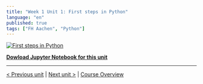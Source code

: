 ```yaml
---
title: "Week 1 Unit 1: First steps in Python"
language: "en"
published: true
tags: ["FH Aachen", "Python"]
---
```


[![First steps in Python](https://img.youtube.com/vi/Us6Y3uuw3-A/hqdefault.jpg)](https://youtu.be/Us6Y3uuw3-A)

[**Dowload Jupyter Notebook for this unit**](files/Week_1_Unit_1_firststeps_notebook.ipynb)

---

[< Previous unit](/teaching/python-mooc/week1_course_elements) | [Next unit >](/teaching/python-mooc/week1_unit1_selftest) |
[Course Overview](/teaching/python-mooc)
